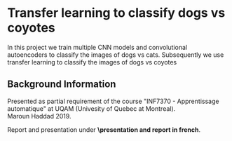 # Transfer learning to classify dogs vs coyotes
 In this project we train multiple CNN models and convolutional autoencoders to classify the images of dogs vs cats. Subsequently we use transfer learning to classify the images of dogs vs coyotes

## Background Information
Presented as partial requirement of the course "INF7370 - Apprentissage automatique" at UQAM (Univesity of Quebec at Montreal).  
Maroun Haddad 2019.  

Report and presentation under **\presentation and report in french**.  
